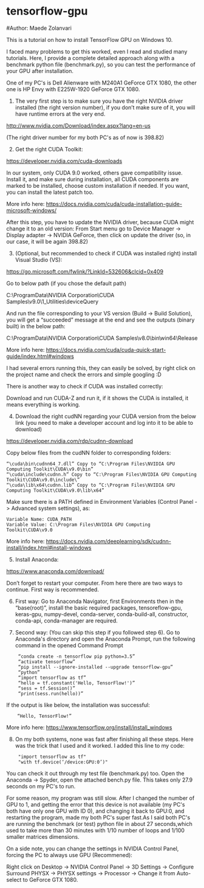 # tensorflow-gpu
#Author: Maede Zolanvari

This is a tutorial on how to install TensorFlow GPU on Windows 10.

I faced many problems to get this worked, even I read and studied many tutorials. Here, I provide a complete detailed approach along with a benchmark python file (benchmark.py), so you can test the performance of your GPU after installation.

One of my PC's is Dell Alienware with M240A1 GeForce GTX 1080, the other one is HP Envy with E225W-1920 GeForce GTX 1080.

1. The very first step is to make sure you have the right NVIDIA driver installed (the right version number), if you don’t make sure of it, you will have runtime errors at the very end.

http://www.nvidia.com/Download/index.aspx?lang=en-us

(The right driver number for my both PC's as of now is 398.82)

2. Get the right CUDA Toolkit:

https://developer.nvidia.com/cuda-downloads

In our system, only CUDA 9.0 worked, others gave compatibility issue. Install it, and make sure during installation, all CUDA components are marked to be installed, choose custom installation if needed. If you want, you can install the latest patch too.

More info here: https://docs.nvidia.com/cuda/cuda-installation-guide-microsoft-windows/

After this step, you have to update the NVIDIA driver, because CUDA might change it to an old version: From Start menu go to Device Manager -> Display adapter -> NVIDIA GeForce, then click on update the driver (so, in our case, it will be again 398.82)

3. (Optional, but recommended to check if CUDA was installed right) install Visual Studio (VS):

https://go.microsoft.com/fwlink/?LinkId=532606&clcid=0x409

Go to below path (if you chose the default path)

C:\ProgramData\NVIDIA Corporation\CUDA Samples\v9.0\1_Utilities\deviceQuery

And run the file corresponding to your VS version (Build -> Build Solution), you will get a “succeeded” message at the end and see the outputs (binary built) in the below path:

C:\ProgramData\NVIDIA Corporation\CUDA Samples\v8.0\bin\win64\Release

More info here: https://docs.nvidia.com/cuda/cuda-quick-start-guide/index.html#windows

I had several errors running this, they can easily be solved, by right click on the project name and check the errors and simple googling :D

There is another way to check if CUDA was installed correctly:

Download and run CUDA-Z and run it, if it shows the CUDA is installed, it means everything is working.

4. Download the right cudNN regarding your CUDA version from the below link (you need to make a developer account and log into it to be able to download)

https://developer.nvidia.com/rdp/cudnn-download 

Copy below files from the cudNN folder to corresponding folders:

	“\cuda\bin\cudnn64_7.dll” Copy to “C:\Program Files\NVIDIA GPU Computing Toolkit\CUDA\v9.0\bin”
	“\cuda\include\cudnn.h” Copy to “C:\Program Files\NVIDIA GPU Computing Toolkit\CUDA\v9.0\include\”
	“\cuda\lib\x64\cudnn.lib” Copy to “C:\Program Files\NVIDIA GPU Computing Toolkit\CUDA\v9.0\lib\x64”

Make sure there is a PATH defined in Environment Variables (Control Panel -> Advanced system settings), as:


	Variable Name: CUDA_PATH 
	Variable Value: C:\Program Files\NVIDIA GPU Computing Toolkit\CUDA\v9.0

More info here: https://docs.nvidia.com/deeplearning/sdk/cudnn-install/index.html#install-windows

5. Install Anaconda:

https://www.anaconda.com/download/ 

Don’t forget to restart your computer. From here there are two ways to continue. First way is recommended.

6. First way: Go to Anaconda Navigator, first Environments then in the “base(root)”, install the basic required packages, tensoreflow-gpu, keras-gpu, numpy-devel, conda-server, conda-build-all, constructor, conda-api, conda-manager are required.

7. Second way: (You can skip this step if you followed step 6). Go to Anaconda's directory and open the Anaconda Prompt, run the following command in the opened Command Prompt

		“conda create -n tensorflow pip python=3.5”
		“activate tensorflow”
		“pip install --ignore-installed --upgrade tensorflow-gpu”
		“python”
		“import tensorflow as tf”
		“hello = tf.constant('Hello, TensorFlow!')”
		“sess = tf.Session()”
		“print(sess.run(hello))”

If the output is like below, the installation was successful:

		“Hello, TensorFlow!”

More info here: https://www.tensorflow.org/install/install_windows 

8. On my both systems, none was fast after finishing all these steps. Here was the trick that I used and it worked. I added this line to my code:

		"import tensorflow as tf"
		"with tf.device(‘/device:GPU:0’)"

You can check it out through my test file (benchmark.py) too. Open the Anaconda -> Spyder, open the attached bench.py file. This  takes only 27.9 seconds on my PC's to run.

For some reason, my program was still slow. After I changed the number of GPU to 1, and getting the error that this device is not available (my PC's both have only one GPU with ID 0), and changing it back to GPU:0, and restarting the program, made my both PC's super fast.As I said  both PC's are running the benchmark (or test) python file in about 27 seconds,which used to take more than 30 minutes with 1/10 number of loops and 1/100 smaller matrices dimensions.

On a side note, you can change the settings in NVIDIA Control Panel, forcing the PC to always use GPU (Recommened):

Right click on Desktop -> NVIDIA Control Panel -> 3D Settings -> Configure Surround PHYSX -> PHYSX settings -> Processor -> Change it from Auto-select to GeForce GTX 1080.
